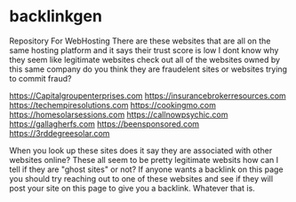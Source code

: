 # backlinkgen
Repository For WebHosting
There are these websites that are all on the same hosting platform and it says their trust score is low I dont know why they seem like legitimate websites check out all of the websites owned by this same company do you think they are fraudelent sites or websites trying to commit fraud?

https://Capitalgroupenterprises.com
https://insurancebrokerresources.com
https://techempiresolutions.com
https://cookingmo.com
https://homesolarsessions.com
https://callnowpsychic.com
https://gallagherfs.com
https://beensponsored.com
https://3rddegreesolar.com

When you look up these sites does it say they are associated with other websites online? These all seem to be pretty legitimate websits how can I tell if they are "ghost sites" or not? If anyone wants a backlink on this page you should try reaching out to one of these websites and see if they will post your site on this page to give you a backlink. Whatever that is.
